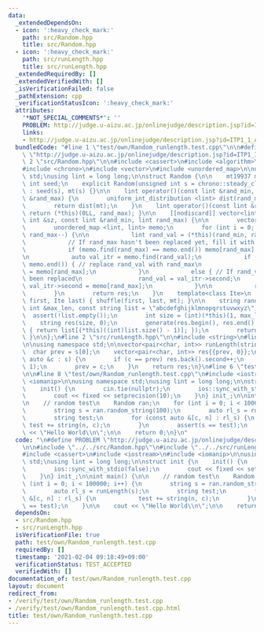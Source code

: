 ```yaml
---
data:
  _extendedDependsOn:
  - icon: ':heavy_check_mark:'
    path: src/Random.hpp
    title: src/Random.hpp
  - icon: ':heavy_check_mark:'
    path: src/runLength.hpp
    title: src/runLength.hpp
  _extendedRequiredBy: []
  _extendedVerifiedWith: []
  _isVerificationFailed: false
  _pathExtension: cpp
  _verificationStatusIcon: ':heavy_check_mark:'
  attributes:
    '*NOT_SPECIAL_COMMENTS*': ''
    PROBLEM: http://judge.u-aizu.ac.jp/onlinejudge/description.jsp?id=ITP1_1_A
    links:
    - http://judge.u-aizu.ac.jp/onlinejudge/description.jsp?id=ITP1_1_A
  bundledCode: "#line 1 \"test/own/Random_runlength.test.cpp\"\n\n#define PROBLEM\
    \ \"http://judge.u-aizu.ac.jp/onlinejudge/description.jsp?id=ITP1_1_A\"\n\n#line\
    \ 2 \"src/Random.hpp\"\n\n#include <cassert>\n#include <algorithm>\n#include <random>\n\
    #include <chrono>\n#include <vector>\n#include <unordered_map>\n\nusing namespace\
    \ std;\nusing lint = long long;\n\nstruct Random {\n\n    mt19937 mt;\n    unsigned\
    \ int seed;\n    explicit Random(unsigned int s = chrono::steady_clock::now().time_since_epoch().count())\
    \ : seed(s), mt(s) {}\n\n    lint operator()(const lint &rand_min, const lint\
    \ &rand_max) {\n        uniform_int_distribution <lint> dist(rand_min, rand_max);\n\
    \        return dist(mt);\n    }\n    lint operator()(const lint &rand_max) {\
    \ return (*this)(0LL, rand_max); }\n\n    [[nodiscard]] vector<lint> uniq_vec(const\
    \ int &sz, const lint &rand_min, lint rand_max) {\n\n        vector<lint> res(sz);\n\
    \        unordered_map <lint, lint> memo;\n        for (int i = 0; i < sz; i++,\
    \ rand_max--) {\n\n            lint rand_val = (*this)(rand_min, rand_max);\n\n\
    \            // If rand_max hasn't been replaced yet, fill it with rand_max\n\
    \            if (memo.find(rand_max) == memo.end()) memo[rand_max] = rand_max;\n\
    \n            auto val_itr = memo.find(rand_val);\n            if (val_itr ==\
    \ memo.end()) { // replace rand_val with rand_max\n                memo[rand_val]\
    \ = memo[rand_max];\n            }\n            else { // If rand_val has already\
    \ been replaced\n                rand_val = val_itr->second;\n               \
    \ val_itr->second = memo[rand_max];\n            }\n\n            res[i] = rand_val;\n\
    \        }\n        return res;\n    }\n    template<class Ite>\n    void shuf(Ite\
    \ first, Ite last) { shuffle(first, last, mt); }\n\n    string random_string(const\
    \ int &max_len, const string list = \"abcdefghijklmnopqrstuvwxyz\") {\n      \
    \  assert(!list.empty());\n        int size = (int)(*this)(1, max_len);\n    \
    \    string res(size, 0);\n        generate(res.begin(), res.end(), [this, &list]()\
    \ { return list[(*this)((int)list.size() - 1)]; });\n        return res;\n   \
    \ }\n\n};\n#line 2 \"src/runLength.hpp\"\n\n#include <string>\n#line 5 \"src/runLength.hpp\"\
    \n\nusing namespace std;\n\nvector<pair<char, int>> runLength(string s) {\n  \
    \  char prev = s[0];\n    vector<pair<char, int>> res{{prev, 0}};\n    for (const\
    \ auto &c : s) {\n        if (c == prev) res.back().second++;\n        else res.emplace_back(c,\
    \ 1);\n        prev = c;\n    }\n    return res;\n}\n#line 6 \"test/own/Random_runlength.test.cpp\"\
    \n\n#line 8 \"test/own/Random_runlength.test.cpp\"\n#include <iostream>\n#include\
    \ <iomanip>\n\nusing namespace std;\nusing lint = long long;\n\nstruct init {\n\
    \    init() {\n        cin.tie(nullptr);\n        ios::sync_with_stdio(false);\n\
    \        cout << fixed << setprecision(10);\n    }\n} init_;\n\nint main() {\n\
    \n    // random test\n    Random ran;\n    for (int i = 0; i < 100000; i++) {\n\
    \        string s = ran.random_string(100);\n        auto rl_s = runLength(s);\n\
    \        string test;\n        for (const auto &[c, n] : rl_s) {\n           \
    \ test += string(n, c);\n        }\n        assert(s == test);\n    }\n\n    cout\
    \ << \"Hello World\\n\";\n\n    return 0;\n}\n"
  code: "\n#define PROBLEM \"http://judge.u-aizu.ac.jp/onlinejudge/description.jsp?id=ITP1_1_A\"\
    \n\n#include \"../../src/Random.hpp\"\n#include \"../../src/runLength.hpp\"\n\n\
    #include <cassert>\n#include <iostream>\n#include <iomanip>\n\nusing namespace\
    \ std;\nusing lint = long long;\n\nstruct init {\n    init() {\n        cin.tie(nullptr);\n\
    \        ios::sync_with_stdio(false);\n        cout << fixed << setprecision(10);\n\
    \    }\n} init_;\n\nint main() {\n\n    // random test\n    Random ran;\n    for\
    \ (int i = 0; i < 100000; i++) {\n        string s = ran.random_string(100);\n\
    \        auto rl_s = runLength(s);\n        string test;\n        for (const auto\
    \ &[c, n] : rl_s) {\n            test += string(n, c);\n        }\n        assert(s\
    \ == test);\n    }\n\n    cout << \"Hello World\\n\";\n\n    return 0;\n}\n"
  dependsOn:
  - src/Random.hpp
  - src/runLength.hpp
  isVerificationFile: true
  path: test/own/Random_runlength.test.cpp
  requiredBy: []
  timestamp: '2021-02-04 09:18:49+09:00'
  verificationStatus: TEST_ACCEPTED
  verifiedWith: []
documentation_of: test/own/Random_runlength.test.cpp
layout: document
redirect_from:
- /verify/test/own/Random_runlength.test.cpp
- /verify/test/own/Random_runlength.test.cpp.html
title: test/own/Random_runlength.test.cpp
---
```

